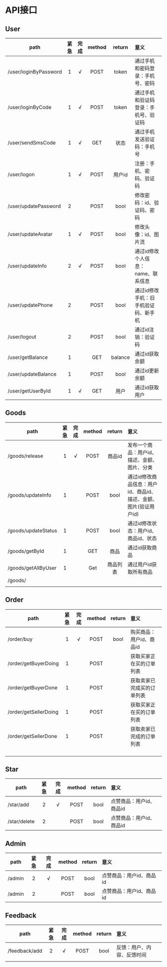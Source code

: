 # API接口

## User

| path                  | 紧急 | 完成 | method | return  | 意义                                 |
| --------------------- | :--: | :--: | :----: | :-----: | :----------------------------------- |
| /user/loginByPassword |  1   |  √   |  POST  |  token  | 通过手机和密码登录：手机号、密码     |
| /user/loginByCode     |  1   |  √   |  POST  |  token  | 通过手机和验证码登录：手机号、验证码 |
| /user/sendSmsCode     |  1   |  √   |  GET   |  状态   | 通过手机发送验证码：手机号           |
| /user/logon           |  1   |  √   |  POST  | 用户id  | 注册：手机、密码、验证码             |
| /user/updatePassword  |  2   |      |  POST  |  bool   | 修改密码：id、验证码、密码           |
| /user/updateAvatar    |  1   |  √   |  POST  |  bool   | 修改头像：id、图片流                 |
| /user/updateInfo      |  2   |  √   |  POST  |  bool   | 通过id修改个人信息：name、联系信息   |
| /user/updatePhone     |  2   |      |  POST  |  bool   | 通过id修改手机：旧手机验证码、新手机 |
| /user/logout          |  2   |      |  POST  |  bool   | 通过id注销：验证码                   |
| /user/getBalance      |  1   |      |  GET   | balance | 通过id获取余额                       |
| /user/updateBalance   |  1   |      |  POST  |  bool   | 通过id更新余额                       |
| /user/getUserById     |  1   |  √   |  GET   |  用户   | 通过id获取用户                       |

## Goods

| path                | 紧急 | 完成 | method |  return  | 意义                                                         |
| ------------------- | :--: | :--: | :----: | :------: | :----------------------------------------------------------- |
| /goods/release      |  1   |  √   |  POST  |  商品id  | 发布一个商品：用户id、描述、金额、图片、分类                 |
| /goods/updateInfo   |  1   |      |  POST  |   bool   | 通过id修改商品信息：用户id、商品id、描述、金额、图片(验证用户id) |
| /goods/updateStatus |  1   |      |  POST  |   bool   | 通过id修改状态：用户id、商品id、状态                         |
| /goods/getById      |  1   |      |  GET   |   商品   | 通过id获取商品                                               |
| /goods/getAllByUser |  1   |      |  Get   | 商品列表 | 通过用户id获取所有商品                                       |
| /goods/             |      |      |        |          |                                                              |
|                     |      |      |        |          |                                                              |

## Order

| path                  | 紧急 | 完成 | method | return | 意义                       |
| --------------------- | :--: | :--: | :----: | :----: | :------------------------- |
| /order/buy            |  1   |  √   |  POST  |  bool  | 购买商品：用户id、商品id   |
| /order/getBuyerDoing  |  1   |      |  POST  |        | 获取买家正在买的订单列表   |
| /order/getBuyerDone   |  1   |      |  POST  |        | 获取卖家已完成买的订单列表 |
| /order/getSellerDoing |  1   |      |  POST  |        | 获取买家正在买的订单列表   |
| /order/getSellerDone  |  1   |      |  POST  |        | 获取卖家已完成的订单列表   |
|                       |      |      |        |        |                            |
|                       |      |      |        |        |                            |
|                       |      |      |        |        |                            |
|                       |      |      |        |        |                            |

## Star

| path         | 紧急 | 完成 | method | return | 意义                     |
| ------------ | :--: | :--: | :----: | :----: | :----------------------- |
| /star/add    |  2   |  √   |  POST  |  bool  | 点赞商品：用户id、商品id |
| /star/delete |  2   |      |  POST  |  bool  | 点赞商品：用户id、商品id |

## Admin

| path   | 紧急 | 完成 | method | return | 意义                     |
| ------ | :--: | :--: | :----: | :----: | :----------------------- |
| /admin |  2   |  √   |  POST  |  bool  | 点赞商品：用户id、商品id |
| /admin |  2   |      |  POST  |  bool  | 点赞商品：用户id、商品id |

## Feedback

| path          | 紧急 | 完成 | method | return | 意义                       |
| ------------- | :--: | :--: | :----: | :----: | :------------------------- |
| /feedback/add |  2   |  √   |  POST  |  bool  | 反馈：用户、内容、反馈时间 |
|               |      |      |        |        |                            |

